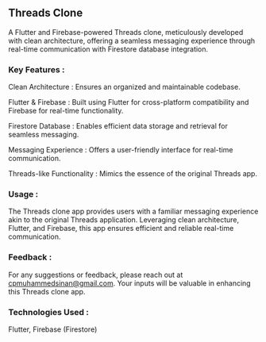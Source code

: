 ## Threads Clone

A Flutter and Firebase-powered Threads clone, meticulously developed with clean architecture, offering a seamless messaging experience through real-time communication with Firestore database integration.

### Key Features  :

Clean Architecture : Ensures an organized and maintainable codebase.

Flutter & Firebase : Built using Flutter for cross-platform compatibility and Firebase for real-time functionality.

Firestore Database : Enables efficient data storage and retrieval for seamless messaging.

Messaging Experience : Offers a user-friendly interface for real-time communication.

Threads-like Functionality : Mimics the essence of the original Threads app.

### Usage :
The Threads clone app provides users with a familiar messaging experience akin to the original Threads application. Leveraging clean architecture, Flutter, and Firebase, this app ensures efficient and reliable real-time communication.

### Feedback :
For any suggestions or feedback, please reach out at cpmuhammedsinan@gmail.com. Your inputs will be valuable in enhancing this Threads clone app.

### Technologies Used :
Flutter, Firebase (Firestore)
 

